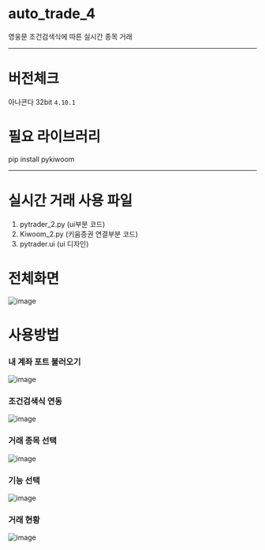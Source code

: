 # auto_trade_4
영웅문 조건검색식에 따른 실시간 종목 거래


______________________
# 버전체크
아나콘다 32bit `4.10.1`

# 필요 라이브러리
pip install pykiwoom
____________________


# 실시간 거래 사용 파일
1. pytrader_2.py (ui부분 코드)
2. Kiwoom_2.py (키움증권 연결부분 코드)
3. pytrader.ui (ui 디자인)


# 전체화면

![image](https://github.com/sungju1572/auto_trade_4/assets/70958560/b14dc88f-59d9-436d-b318-329e76651ea9)


# 사용방법

### 내 계좌 포트 불러오기

![image](https://github.com/sungju1572/auto_trade_4/assets/70958560/ede5ad8a-f0c9-4f02-81f9-b040da8df1a7)


### 조건검색식 연동

![image](https://github.com/sungju1572/auto_trade_4/assets/70958560/1c0d2a45-8a0c-486a-b3f3-3e4c2543e551)

### 거래 종목 선택

![image](https://github.com/sungju1572/auto_trade_4/assets/70958560/926011cf-a1b4-4bb9-8858-c81449fa423e)

### 기능 선택

![image](https://github.com/sungju1572/auto_trade_4/assets/70958560/2e0c9091-1e12-4c50-a297-7ddc4e5941f2)

### 거래 현황

![image](https://github.com/sungju1572/auto_trade_4/assets/70958560/33e17710-6d65-4601-b31f-927db47668a9)



